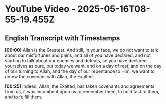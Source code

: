 # YouTube Video - 2025-05-16T08-55-19.455Z

## English Transcript with Timestamps

**[00:00]** Allah is the Greatest. And still, in your face, we do not want to talk about our misfortunes and pains, and all of you have declared, and not starting to talk about our enemies and defeats, so you have declared yourselves as pure, but today we want, and on a day of rest, and on the day of our turning to Allah, and the day of our repentance to Him, we want to renew the covenant with Allah, the Exalted.

**[00:25]** Indeed, Allah, the Exalted, has taken covenants and agreements from us, it was incumbent upon us to remember them, to hold fast to them, and to fulfill them.

